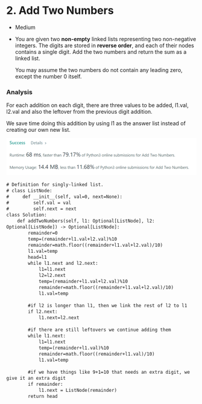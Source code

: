 # 2. Add Two Numbers

* Medium
*   You are given two **non-empty** linked lists representing two non-negative integers. The digits are stored in **reverse order**, and each of their nodes contains a single digit. Add the two numbers and return the sum as a linked list.

    You may assume the two numbers do not contain any leading zero, except the number 0 itself.

### Analysis

For each addition on each digit, there are three values to be added, l1.val, l2.val and also the leftover from the previous digit addition.&#x20;

We save time doing this addition by using l1 as the answer list instead of creating our own new list.&#x20;

![](<.gitbook/assets/image (5) (1).png>)

```
# Definition for singly-linked list.
# class ListNode:
#     def __init__(self, val=0, next=None):
#         self.val = val
#         self.next = next
class Solution:
    def addTwoNumbers(self, l1: Optional[ListNode], l2: Optional[ListNode]) -> Optional[ListNode]:
        remainder=0
        temp=(remainder+l1.val+l2.val)%10  
        remainder=math.floor((remainder+l1.val+l2.val)/10)
        l1.val=temp       
        head=l1
        while l1.next and l2.next:
            l1=l1.next
            l2=l2.next
            temp=(remainder+l1.val+l2.val)%10  
            remainder=math.floor((remainder+l1.val+l2.val)/10)
            l1.val=temp  
        
        #if l2 is longer than l1, then we link the rest of l2 to l1 
        if l2.next:
            l1.next=l2.next

        #if there are still leftovers we continue adding them
        while l1.next: 
            l1=l1.next
            temp=(remainder+l1.val)%10  
            remainder=math.floor((remainder+l1.val)/10)
            l1.val=temp  

        #if we have things like 9+1=10 that needs an extra digit, we give it an extra digit
        if remainder:
            l1.next = ListNode(remainder)
        return head
```

